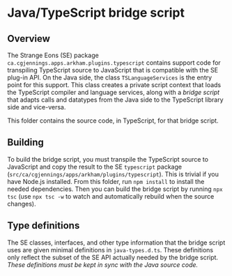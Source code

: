 # Java/TypeScript bridge script

## Overview
The Strange Eons (SE) package `ca.cgjennings.apps.arkham.plugins.typescript` contains
support code for transpiling TypeScript source to JavaScript that is compatible with
the SE plug-in API. On the Java side, the class `TSLanguageServices` is the entry point
for this support. This class creates a private script context that loads the TypeScript
compiler and language services, along with a *bridge script* that adapts calls and
datatypes from the Java side to the TypeScript library side and vice-versa.

This folder contains the source code, in TypeScript, for that bridge script.

## Building

To build the bridge script, you must transpile the TypeScript source to JavaScript
and copy the result to the SE `typescript` package (`src/ca/cgjennings/apps/arkham/plugins/typescript`).
This is trivial if you have Node.js installed. From this folder, run `npm install` to
install the needed dependencies. Then you can build the bridge script by running
`npx tsc` (use `npx tsc -w` to watch and automatically rebuild when the source changes).

## Type definitions

The SE classes, interfaces, and other type information that the bridge script uses
are given minimal definitions in `java-types.d.ts`. These definitions only
reflect the subset of the SE API actually needed by the bridge script.
*These definitions must be kept in sync with the Java source code.*